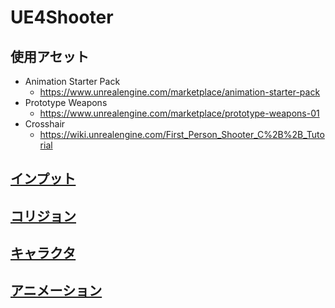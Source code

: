 # UE4Shooter

## 使用アセット

* Animation Starter Pack
    * https://www.unrealengine.com/marketplace/animation-starter-pack
* Prototype Weapons
    * https://www.unrealengine.com/marketplace/prototype-weapons-01
* Crosshair
    * https://wiki.unrealengine.com/First_Person_Shooter_C%2B%2B_Tutorial

## [インプット](https://github.com/horinoh/UE4Shooter/Document/Input.md)
## [コリジョン](https://github.com/horinoh/UE4Shooter/Document/Collision.md)
## [キャラクタ](https://github.com/horinoh/UE4Shooter/Document/Character)
## [アニメーション](https://github.com/horinoh/UE4Shooter/Document/Animation)

<!--
[リンク](https://github.com/horinoh/UE4Shooter/Document/XXX.md)
![画像](Document/XXX.png)

__強調__
___強い強調___

~~打ち消し~~

コード 
`void main()`
~~~
void main()
~~~

テーブル
| XXX | YYY | ZZZ |
|:-:|:-:|:-:|
| aaa | bbb | ccc |
| ddd | eee | fff |
-->